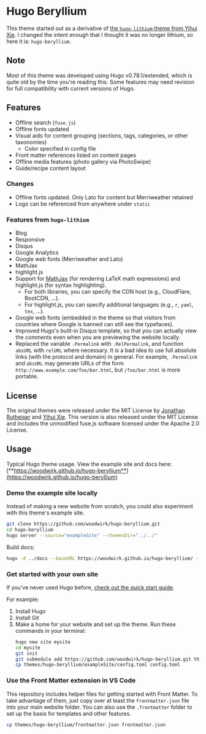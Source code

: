 # Hugo Beryllium

This theme started out as a derivative of [the `hugo-lithium` theme from Yihui Xie](https://github.com/yihui/hugo-lithium). I changed the intent enough that I thought it was no longer lithium, so here it is: `hugo-beryllium`. 

## Note

Most of this theme was developed using Hugo v0.78.1/extended, which is quite old by the time you're reading this. Some features may need revision for full compatibility with current versions of Hugo.

## Features
- Offline search (`fuse.js`)
- Offline fonts updated
- Visual aids for content grouping (sections, tags, categories, or other taxonomies)
    - Color specified in config file
- Front matter references listed on content pages
- Offline media features (photo gallery via PhotoSwipe)
- Guide/recipe content layout

### Changes
- Offline fonts updated. Only Lato for content but Merriweather retained
- Logo can be referenced from anywhere under `static`

### Features from `hugo-lithium`

- Blog
- Responsive
- Disqus
- Google Analytics
- Google web fonts (Merriweather and Lato)
- MathJax
- highlight.js
- Support for [MathJax](https://bookdown.org/yihui/blogdown/output-format.html) (for rendering LaTeX math expressions) and highlight.js (for syntax highlighting).
    - For both libraries, you can specify the CDN host (e.g., CloudFlare, BootCDN, ...).
    - For highlight.js, you can specify additional languages (e.g., `r`, `yaml`, `tex`, ...).
- Google web fonts (embedded in the theme so that visitors from countries where Google is banned can still see the typefaces).
- Improved Hugo's built-in Disqus template, so that you can actually view the comments even when you are previewing the website locally.
- Replaced the variable `.Permalink` with `.RelPermalink`, and function `absURL` with `relURL` where necessary. It is a bad idea to use full absolute links (with the protocol and domain) in general. For example, `.Permalink` and `absURL` may generate URLs of the form `http://www.example.com/foo/bar.html`, but `/foo/bar.html` is more portable.

## License

The original themes were released under the MIT License by [Jonathan Rutheiser](https://github.com/jrutheiser/hugo-lithium-theme/blob/master/LICENSE.md) and [Yihui Xie](https://github.com/yihui/hugo-lithium/blob/master/LICENSE.md). This version is also released under the MIT License and includes the unmodified fuse.js software licensed under the Apache 2.0 License.

## Usage

Typical Hugo theme usage. View the example site and docs here: [**https://woodwirk.github.io/hugo-beryllium**](https://woodwirk.github.io/hugo-beryllium)

### Demo the example site locally

Instead of making a new website from scratch, you could also experiment with this theme's example site.

```sh
git clone https://github.com/woodwirk/hugo-beryllium.git
cd hugo-beryllium
hugo server --source="exampleSite" --themesDir="../../"
```

Build docs:

```sh
hugo -d ../docs --baseURL https://woodwirk.github.io/hugo-beryllium/ --minify --source="exampleSite" --themesDir="../../"
```

### Get started with your own site

If you've never used Hugo before, [check out the quick start guide](https://gohugo.io/getting-started/quick-start/).

For example:

1. Install Hugo
1. Install Git
1. Make a home for your website and set up the theme. Run these commands in your terminal:
    ```sh
    hugo new site mysite
    cd mysite
    git init
    git submodule add https://github.com/woodwirk/hugo-beryllium.git themes/hugo-beryllium
    cp themes/hugo-beryllium/exampleSite/config.toml config.toml
    ```

### Use the Front Matter extension in VS Code

This repository includes helper files for getting started with Front Matter. To take advantage of them, just copy over at least the `frontmatter.json` file into your main website folder. You can also use the `.frontmatter` folder to set up the basis for templates and other features.

```sh
cp themes/hugo-beryllium/frontmatter.json frontmatter.json
```